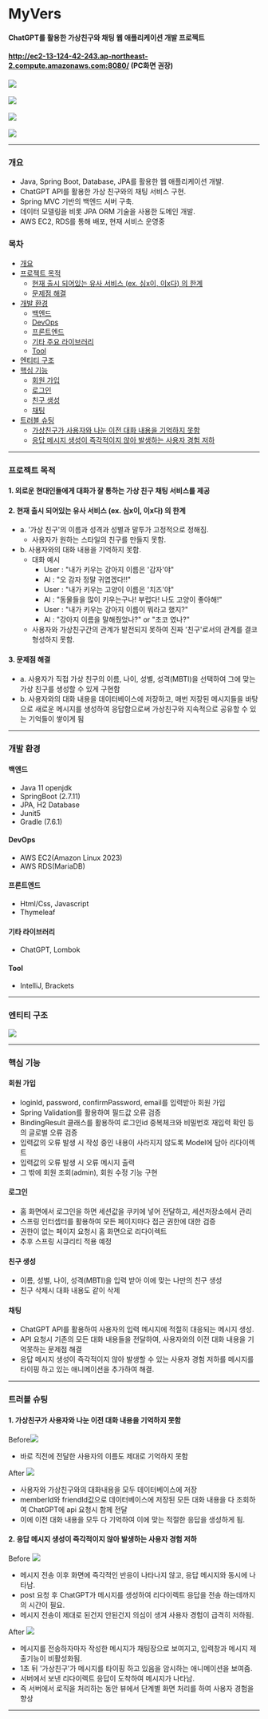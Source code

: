# MyVers
#### ChatGPT를 활용한 가상친구와 채팅 웹 애플리케이션 개발 프로젝트
#### http://ec2-13-124-42-243.ap-northeast-2.compute.amazonaws.com:8080/ (PC화면 권장)
![](src/main/resources/readme/loginPage.png) <br><br>
![](src/main/resources/readme/makeFriend.png) <br><br>
![](src/main/resources/readme/friendsPage.png) <br><br>
![](src/main/resources/readme/chat.png)


-------------------
### 개요
- Java, Spring Boot, Database, JPA를 활용한 웹 애플리케이션 개발.
- ChatGPT API를 활용한 가상 친구와의 채팅 서비스 구현.
- Spring MVC 기반의 백엔드 서버 구축.
- 데이터 모델링을 비롯 JPA ORM 기술을 사용한 도메인 개발.
- AWS EC2, RDS를 통해 배포, 현재 서비스 운영중


### 목차
- [개요](#개요)
- [프로젝트 목적](#프로젝트-목적)
  * [현재 출시 되어있는 유사 서비스 (ex. 심x이, 이x다) 의 한계](#2-현재-출시-되어있는-유사-서비스-ex-심x이-이x다-의-한계)
  * [문제점 해결](#3-문제점-해결)
- [개발 환경](#개발-환경)
  * [백엔드](#백엔드)
  * [DevOps](#DevOps)
  * [프론트엔드](#프론트엔드)
  * [기타 주요 라이브러리](#기타-라이브러리)
  * [Tool](#Tool)
- [엔티티 구조](#엔티티-구조)
- [핵심 기능](#핵심-기능)
  - [회원 가입](#회원-가입)
  - [로그인](#로그인)
  - [친구 생성](#친구-생성)
  - [채팅](#채팅)
- [트러블 슈팅](#트러블-슈팅)
  - [가상친구가 사용자와 나눈 이전 대화 내용을 기억하지 못함](#1-가상친구가-사용자와-나눈-이전-대화-내용을-기억하지-못함)
  - [응답 메시지 생성이 즉각적이지 않아 발생하는 사용자 경험 저하](#2-응답-메시지-생성이-즉각적이지-않아-발생하는-사용자-경험-저하)



-------------------


### 프로젝트 목적
#### 1. 외로운 현대인들에게 대화가 잘 통하는 가상 친구 채팅 서비스를 제공
#### 2. 현재 출시 되어있는 유사 서비스 (ex. 심x이, 이x다) 의 한계
- a. '가상 친구'의 이름과 성격과 성별과 말투가 고정적으로 정해짐. 
  - 사용자가 원하는 스타일의 친구를 만들지 못함.
- b. 사용자와의 대화 내용을 기억하지 못함.
  - 대화 예시
    - User : "내가 키우는 강아지 이름은 '감자'야"
    - AI : "오 감자 정말 귀엽겠다!!"
    - User : "내가 키우는 고양이 이름은 '치즈'야"
    - AI : "동물들을 많이 키우는구나! 부럽다! 나도 고양이 좋아해!"
    - User : "내가 키우는 강아지 이름이 뭐라고 했지?"
    - AI : "강아지 이름을 말해줬었나?" or "초코 였나?"
  - 사용자와 가상친구간의 관계가 발전되지 못하여 진짜 '친구'로서의 관계를 결코 형성하지 못함.
#### 3. 문제점 해결
- a. 사용자가 직접 가상 친구의 이름, 나이, 성별, 성격(MBTI)을 선택하여 그에 맞는 가상 친구를 생성할 수 있게 구현함
- b. 사용자와의 대화 내용을 데이터베이스에 저장하고, 매번 저장된 메시지들을 바탕으로 새로운 메시지를 생성하여 응답함으로써 가상친구와 지속적으로 공유할 수 있는 기억들이 쌓이게 됨


-------------------


### 개발 환경
#### 백엔드
- Java 11 openjdk
- SpringBoot (2.7.11)
- JPA, H2 Database
- Junit5
- Gradle (7.6.1)

#### DevOps
- AWS EC2(Amazon Linux 2023) 
- AWS RDS(MariaDB)

#### 프론트엔드
- Html/Css, Javascript
- Thymeleaf

#### 기타 라이브러리
- ChatGPT, Lombok 

#### Tool
- IntelliJ, Brackets   

-------------------

### 엔티티 구조
![](src/main/resources/readme/entity.png)
   
   
-------------------

### 핵심 기능
#### 회원 가입
  - loginId, password, confirmPassword, email를 입력받아 회원 가입
  - Spring Validation를 활용하여 필드값 오류 검증
  - BindingResult 클래스를 활용하여 로그인id 중복체크와 비밀번호 재입력 확인 등의 글로벌 오류 검증
  - 입력값의 오류 발생 시 작성 중인 내용이 사라지지 않도록 Model에 담아 리다이렉트
  - 입력값의 오류 발생 시 오류 메시지 출력  
  - 그 밖에 회원 조회(admin), 회원 수정 기능 구현
#### 로그인
  - 홈 화면에서 로그인을 하면 세션값을 쿠키에 넣어 전달하고, 세션저장소에서 관리
  - 스프링 인터셉터를 활용하여 모든 페이지마다 접근 권한에 대한 검증
  - 권한이 없는 페이지 요청시 홈 화면으로 리다이렉트
  - 추후 스프링 시큐리티 적용 예정
#### 친구 생성
  - 이름, 성별, 나이, 성격(MBTI)을 입력 받아 이에 맞는 나만의 친구 생성
  - 친구 삭제시 대화 내용도 같이 삭제
#### 채팅
  - ChatGPT API를 활용하여 사용자의 입력 메시지에 적절히 대응되는 메시지 생성.
  - API 요청시 기존의 모든 대화 내용들을 전달하여, 사용자와의 이전 대화 내용을 기억못하는 문제점 해결
  - 응답 메시지 생성이 즉각적이지 않아 발생할 수 있는 사용자 경험 저하를 메시지를 타이핑 하고 있는 애니메이션을 추가하여 해결. 

   
-------------------


### 트러블 슈팅
#### 1. 가상친구가 사용자와 나눈 이전 대화 내용을 기억하지 못함
Before![](src/main/resources/readme/memoryissue/1.before.png)
- 바로 직전에 전달한 사용자의 이름도 제대로 기억하지 못함 
 
After ![](src/main/resources/readme/memoryissue/2.after.png)
- 사용자와 가상친구와의 대화내용을 모두 데이터베이스에 저장
- memberId와 friendId값으로 데이터베이스에 저장된 모든 대화 내용을 다 조회하여 ChatGPT에 api 요청시 함께 전달  
- 이에 이전 대화 내용을 모두 다 기억하여 이에 맞는 적절한 응답을 생성하게 됨.

#### 2. 응답 메시지 생성이 즉각적이지 않아 발생하는 사용자 경험 저하
Before ![](src/main/resources/readme/responsedelay/before.gif)
- 메시지 전송 이후 화면에 즉각적인 반응이 나타나지 않고, 응답 메시지와 동시에 나타남.
- post 요청 후 ChatGPT가 메시지를 생성하여 리다이렉트 응답을 전송 하는데까지의 시간이 필요.
- 메시지 전송이 제대로 된건지 안된건지 의심이 생겨 사용자 경험이 급격히 저하됨.

After ![](src/main/resources/readme/responsedelay/after.gif)
- 메시지를 전송하자마자 작성한 메시지가 채팅장으로 보여지고, 입력창과 메시지 제출기능이 비활성화됨.
- 1초 뒤 '가상친구'가 메시지를 타이핑 하고 있음을 암시하는 애니메이션을 보여줌.
- 서버에서 보낸 리다이렉트 응답이 도착하여 메시지가 나타남.
- 즉 서버에서 로직을 처리하는 동안 뷰에서 단계별 화면 처리를 하여 사용자 경험을 향상


--------------------------
